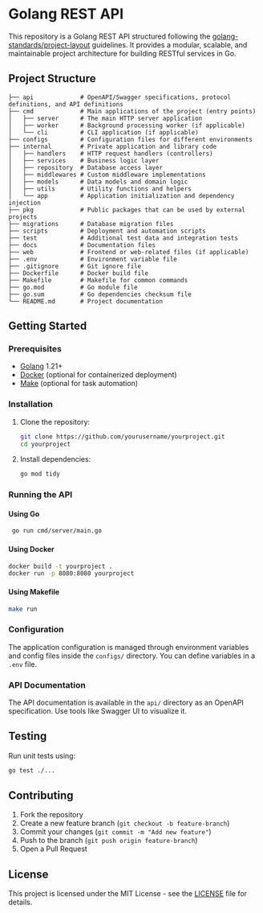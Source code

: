 # Golang REST API

This repository is a Golang REST API structured following the [golang-standards/project-layout](https://github.com/golang-standards/project-layout) guidelines. It provides a modular, scalable, and maintainable project architecture for building RESTful services in Go.

## Project Structure

```
├── api             # OpenAPI/Swagger specifications, protocol definitions, and API definitions
├── cmd             # Main applications of the project (entry points)
│   ├── server      # The main HTTP server application
│   ├── worker      # Background processing worker (if applicable)
│   └── cli         # CLI application (if applicable)
├── configs         # Configuration files for different environments
├── internal        # Private application and library code
│   ├── handlers    # HTTP request handlers (controllers)
│   ├── services    # Business logic layer
│   ├── repository  # Database access layer
│   ├── middlewares # Custom middleware implementations
│   ├── models      # Data models and domain logic
│   ├── utils       # Utility functions and helpers
│   └── app         # Application initialization and dependency injection
├── pkg             # Public packages that can be used by external projects
├── migrations      # Database migration files
├── scripts         # Deployment and automation scripts
├── test            # Additional test data and integration tests
├── docs            # Documentation files
├── web             # Frontend or web-related files (if applicable)
├── .env            # Environment variable file
├── .gitignore      # Git ignore file
├── Dockerfile      # Docker build file
├── Makefile        # Makefile for common commands
├── go.mod          # Go module file
├── go.sum          # Go dependencies checksum file
└── README.md       # Project documentation
```

## Getting Started

### Prerequisites

- [Golang](https://go.dev/dl/) 1.21+
- [Docker](https://www.docker.com/) (optional for containerized deployment)
- [Make](https://www.gnu.org/software/make/) (optional for task automation)

### Installation

1. Clone the repository:
   ```sh
   git clone https://github.com/yourusername/yourproject.git
   cd yourproject
   ```
2. Install dependencies:
   ```sh
   go mod tidy
   ```

### Running the API

#### Using Go
```sh
 go run cmd/server/main.go
```

#### Using Docker
```sh
docker build -t yourproject .
docker run -p 8080:8080 yourproject
```

#### Using Makefile
```sh
make run
```

### Configuration

The application configuration is managed through environment variables and config files inside the `configs/` directory. You can define variables in a `.env` file.

### API Documentation

The API documentation is available in the `api/` directory as an OpenAPI specification. Use tools like Swagger UI to visualize it.

## Testing

Run unit tests using:
```sh
go test ./...
```

## Contributing

1. Fork the repository
2. Create a new feature branch (`git checkout -b feature-branch`)
3. Commit your changes (`git commit -m "Add new feature"`)
4. Push to the branch (`git push origin feature-branch`)
5. Open a Pull Request

## License

This project is licensed under the MIT License - see the [LICENSE](LICENSE) file for details.

